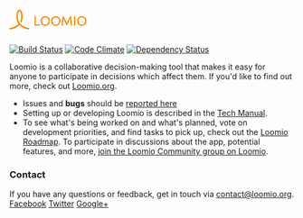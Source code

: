 <h1><a href="https://www.loomio.org"> <img src="app/assets/images/logo-orange.png" alt="Loomio"/></a> </h1>

[![Build Status](https://img.shields.io/travis/loomio/loomio.svg)](https://travis-ci.org/loomio/loomio)
[![Code Climate](https://img.shields.io/codeclimate/github/loomio/loomio.svg)](https://codeclimate.com/github/loomio/loomio)
[![Dependency Status](https://img.shields.io/gemnasium/loomio/loomio.svg)](https://gemnasium.com/loomio/loomio)

Loomio is a collaborative decision-making tool that makes it easy for anyone to participate in decisions which affect them. If you'd like to find out more, check out [Loomio.org](https://www.loomio.org).

- Issues and __bugs__ should be [reported here](http://github.com/loomio/loomio/issues)
- Setting up or developing Loomio is described in the [Tech Manual](https://www.gitbook.com/book/loomio/tech-manual).
- To see what's being worked on and what's planned, vote on development priorities, and find tasks to pick up, check out the [Loomio Roadmap](https://www.loomio.org/roadmap). To participate in discussions about the app, potential features, and more, [join the Loomio Community group on Loomio](https://www.loomio.org/g/WmPCB3IR/loomio-community).

### Contact

If you have any questions or feedback, get in touch via [contact@loomio.org](mailto:contact@loomio.org).
<br />
[Facebook](https://facebook.com/Loomio) [Twitter](https://twitter.com/Loomio) [Google+](https://plus.google.com/+LoomioOrg)
